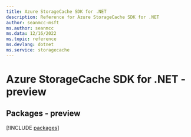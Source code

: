 ```yaml
---
title: Azure StorageCache SDK for .NET
description: Reference for Azure StorageCache SDK for .NET
author: seanmcc-msft
ms.author: seanmcc
ms.data: 12/16/2022
ms.topic: reference
ms.devlang: dotnet
ms.service: storagecache
---
```

# Azure StorageCache SDK for .NET - preview
## Packages - preview
[!INCLUDE [packages](storagecache-index.md)]
